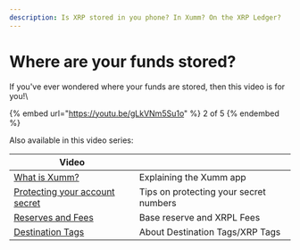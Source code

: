 ```yaml
---
description: Is XRP stored in you phone? In Xumm? On the XRP Ledger?
---
```


# Where are your funds stored?

If you've ever wondered where your funds are stored, then this video is for you!\


{% embed url="https://youtu.be/gLkVNm5Su1o" %}
2 of 5
{% endembed %}

Also available in this video series:

| Video                                                                                                |                                        |
| ---------------------------------------------------------------------------------------------------- | -------------------------------------- |
| [What is Xumm?](../../hot-topics/what-is-xumm.md)                                                    | Explaining the Xumm app                |
| [Protecting your account secret](../how-can-you-access-your-xrpl-account.md)                         | Tips on protecting your secret numbers |
| [Reserves and Fees](../../xrp-ledger-resources/xrp-ledger-concepts/reserves-and-fees-on-the-xrpl.md) | Base reserve and XRPL Fees             |
| [Destination Tags](../../learning-more-about-xumm/destination-tags.md)                               | About Destination Tags/XRP Tags        |

